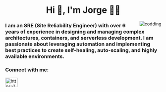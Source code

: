 
<h1 align="center">Hi 👋, I'm Jorge 👨‍💻</h1>

<img align="right" alt="codding" with="400" src="https://media2.giphy.com/media/v1.Y2lkPTc5MGI3NjExdmYzMDU2Z3JjbjEwZ2dqdHY5NHF6MWhwZWI4eXF1cGNjbGZpajl6biZlcD12MV9pbnRlcm5hbF9naWZfYnlfaWQmY3Q9Zw/dWesBcTLavkZuG35MI/giphy.webp">

<h3 align="left">I am an SRE (Site Reliability Engineer) with over 6 years of experience in designing and managing complex architectures, containers, and serverless development. I am passionate about leveraging automation and implementing best practices to create self-healing, auto-scaling, and highly available environments.</h3>

<h3 align="left">Connect with me:</h3>
<p align="left">
<a href="https://linkedin.com/in/https://www.linkedin.com/in/jorge-garcia-novoa-70992b15/" target="blank"><img align="center" src="https://raw.githubusercontent.com/rahuldkjain/github-profile-readme-generator/master/src/images/icons/Social/linked-in-alt.svg" alt="https://www.linkedin.com/in/jorge-garcia-novoa-70992b15/" height="30" width="40" /></a>
</p>


